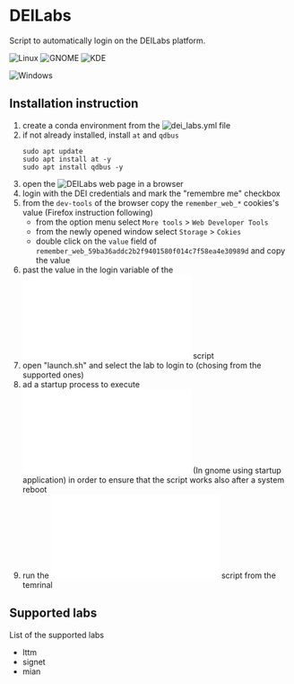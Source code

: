 # DEILabs
Script to automatically login on the DEILabs platform. 

![Linux](https://img.shields.io/badge/Linux-partially%20supported-yellow?style=flat&logo=ubuntu)
![GNOME](https://img.shields.io/badge/GNOME-supported-success?style=flat&logo=gnome)
![KDE](https://img.shields.io/badge/KDE-supported-success?style=flat&logo=kde)

![Windows](https://img.shields.io/badge/Windows-not%20supported-critical?style=flat&logo=windows)

## Installation instruction
1) create a conda environment from the ![dei_labs.yml](data/dei_labs.yml) file
2) if not already installed, install `at` and `qdbus`
   ```
   sudo apt update
   sudo apt install at -y
   sudo apt install qdbus -y
   ```
3) open the ![DEILabs](https://deilabs.dei.unipd.it/laboratory_in_outs) web page in a browser
4) login with the DEI credentials and mark the "remembre me" checkbox
5) from the `dev-tools` of the browser copy the `remember_web_*` cookies's value (Firefox instruction following)
   - from the option menu select `More tools` > `Web Developer Tools`
   - from the newly opened window select `Storage` > `Cokies`
   - double click on the `value` field of `remember_web_59ba36addc2b2f9401580f014c7f58ea4e30989d` and copy the value
6) past the value in the login variable of the ![deilabs-no-choice.py](deilabs-no-choice.py) script
7) open "launch.sh" and select the lab to login to (chosing from the supported ones)
8) ad a startup process to execute ![launch.sh](launch.sh) (In gnome using startup application) in order to ensure that the script works also after a system reboot
9) run the ![launch.sh](launch.sh) script from the temrinal


## Supported labs
List of the supported labs
* lttm
* signet
* mian
